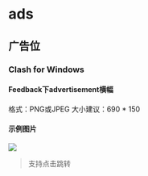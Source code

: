 # ads

## 广告位

### Clash for Windows

#### Feedback下advertisement横幅

格式：PNG或JPEG
大小建议：690 * 150

#### 示例图片
![](https://github.com/Fndroid/ads/blob/master/ads10.jpg?raw=true)

> 支持点击跳转
